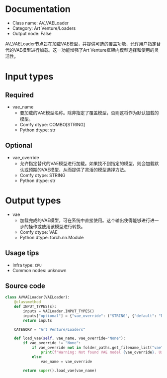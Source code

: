 
# Documentation
- Class name: AV_VAELoader
- Category: Art Venture/Loaders
- Output node: False

AV_VAELoader节点旨在加载VAE模型，并提供可选的覆盖功能，允许用户指定替代的VAE模型进行加载。这一功能增强了Art Venture框架内模型选择和使用的灵活性。

# Input types
## Required
- vae_name
    - 要加载的VAE模型名称。除非指定了覆盖模型，否则这将作为默认加载的模型。
    - Comfy dtype: COMBO[STRING]
    - Python dtype: str
## Optional
- vae_override
    - 允许指定替代的VAE模型进行加载。如果找不到指定的模型，则会加载默认或预期的VAE模型，从而提供了灵活的模型选择方法。
    - Comfy dtype: STRING
    - Python dtype: str

# Output types
- vae
    - 加载完成的VAE模型，可在系统中直接使用。这个输出使得能够进行进一步的操作或使用该模型进行转换。
    - Comfy dtype: VAE
    - Python dtype: torch.nn.Module


## Usage tips
- Infra type: `CPU`
- Common nodes: unknown


## Source code
```python
class AVVAELoader(VAELoader):
    @classmethod
    def INPUT_TYPES(s):
        inputs = VAELoader.INPUT_TYPES()
        inputs["optional"] = {"vae_override": ("STRING", {"default": "None"})}
        return inputs

    CATEGORY = "Art Venture/Loaders"

    def load_vae(self, vae_name, vae_override="None"):
        if vae_override != "None":
            if vae_override not in folder_paths.get_filename_list("vae"):
                print(f"Warning: Not found VAE model {vae_override}. Use {vae_name} instead.")
            else:
                vae_name = vae_override

        return super().load_vae(vae_name)

```
